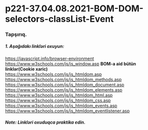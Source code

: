 # p221-37.04.08.2021-BOM-DOM-selectors-classList-Event


### Tapşırıq.



##### 1. Aşağıdakı linkləri oxuyun:
https://javascript.info/browser-environment<br />
https://www.w3schools.com/js/js_window.asp **BOM-a aid bütün linklər(Cookie xaric)**<br />
https://www.w3schools.com/js/js_htmldom.asp<br />
https://www.w3schools.com/js/js_htmldom_methods.asp<br />
https://www.w3schools.com/js/js_htmldom_document.asp<br />
https://www.w3schools.com/js/js_htmldom_elements.asp<br />
https://www.w3schools.com/js/js_htmldom_html.asp<br />
https://www.w3schools.com/js/js_htmldom_css.asp<br />
https://www.w3schools.com/js/js_htmldom_events.asp<br />
https://www.w3schools.com/js/js_htmldom_eventlistener.asp<br />



##### Note: Linkləri oxuduqca praktika edin.
